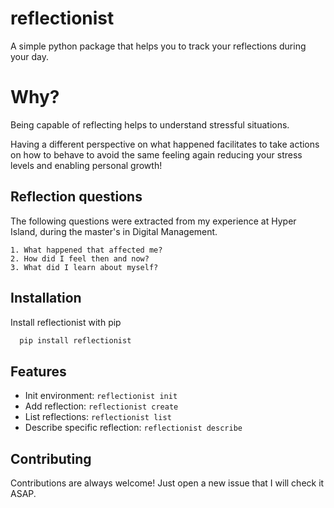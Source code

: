 
# reflectionist

A simple python package that helps you to track your reflections during your day.


# Why?
Being capable of reflecting helps to understand stressful situations.

Having a different perspective on what happened facilitates to take actions on how to behave to avoid the same feeling again reducing your stress levels and enabling personal growth!

## Reflection questions

The following questions were extracted from my experience at Hyper Island, during the master's in Digital Management.


    1. What happened that affected me?
    2. How did I feel then and now?
    3. What did I learn about myself?




## Installation

Install reflectionist with pip

```bash
  pip install reflectionist
```
    
## Features

- Init environment: `reflectionist init`
- Add reflection: `reflectionist create`
- List reflections: `reflectionist list`
- Describe specific reflection: `reflectionist describe`


## Contributing

Contributions are always welcome! Just open a new issue that I will check it ASAP.

